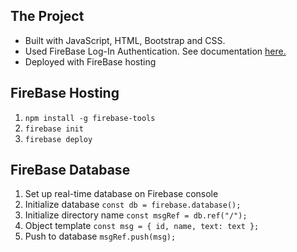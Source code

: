 
## The Project
- Built with JavaScript, HTML, Bootstrap and CSS.
- Used FireBase Log-In Authentication. See documentation [here.](https://firebase.google.com/docs/auth/web/start?authuser=0)
- Deployed with FireBase hosting

## FireBase Hosting
1. `npm install -g firebase-tools`
2. `firebase init`
3. `firebase deploy`

## FireBase Database
1. Set up real-time database on Firebase console
2. Initialize database `const db = firebase.database();`
3. Initialize directory name `const msgRef = db.ref("/");`
4. Object template
   `const msg = {
   id,
   name,
   text: text
   };`
5. Push to database `msgRef.push(msg);`
